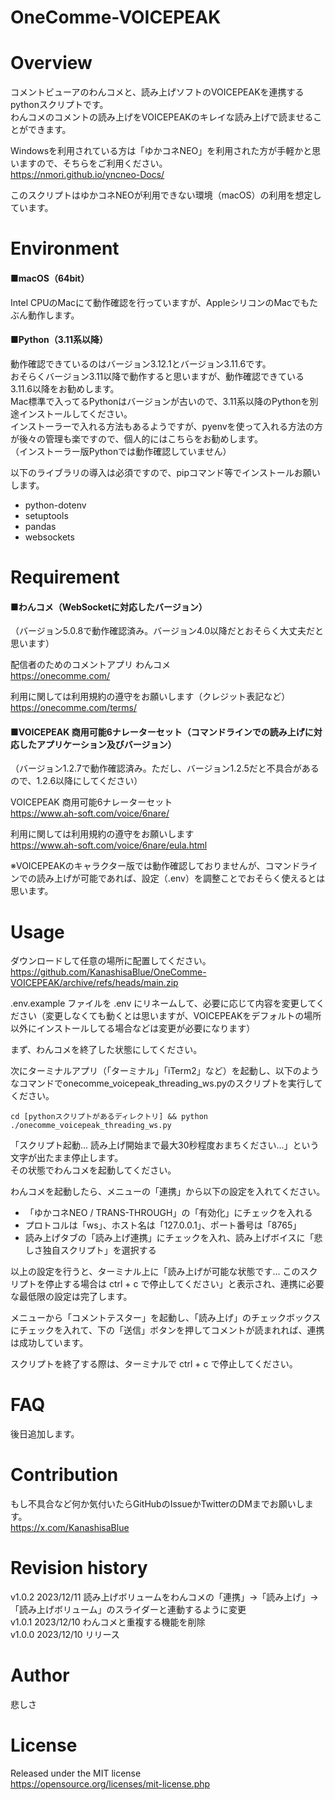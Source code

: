# OneComme-VOICEPEAK

# Overview

コメントビューアのわんコメと、読み上げソフトのVOICEPEAKを連携するpythonスクリプトです。  
わんコメのコメントの読み上げをVOICEPEAKのキレイな読み上げで読ませることができます。  

Windowsを利用されている方は「ゆかコネNEO」を利用された方が手軽かと思いますので、そちらをご利用ください。  
https://nmori.github.io/yncneo-Docs/

このスクリプトはゆかコネNEOが利用できない環境（macOS）の利用を想定しています。

# Environment

#### ■macOS（64bit）  
Intel CPUのMacにて動作確認を行っていますが、AppleシリコンのMacでもたぶん動作します。  

#### ■Python（3.11系以降）
動作確認できているのはバージョン3.12.1とバージョン3.11.6です。  
おそらくバージョン3.11以降で動作すると思いますが、動作確認できている3.11.6以降をお勧めします。  
Mac標準で入ってるPythonはバージョンが古いので、3.11系以降のPythonを別途インストールしてください。  
インストーラーで入れる方法もあるようですが、pyenvを使って入れる方法の方が後々の管理も楽ですので、個人的にはこちらをお勧めします。  
（インストーラー版Pythonでは動作確認していません）

以下のライブラリの導入は必須ですので、pipコマンド等でインストールお願いします。

- python-dotenv
- setuptools
- pandas
- websockets

# Requirement

#### ■わんコメ（WebSocketに対応したバージョン）
（バージョン5.0.8で動作確認済み。バージョン4.0以降だとおそらく大丈夫だと思います）  

配信者のためのコメントアプリ わんコメ  
https://onecomme.com/

利用に関しては利用規約の遵守をお願いします（クレジット表記など）  
https://onecomme.com/terms/

#### ■VOICEPEAK 商用可能6ナレーターセット（コマンドラインでの読み上げに対応したアプリケーション及びバージョン）
（バージョン1.2.7で動作確認済み。ただし、バージョン1.2.5だと不具合があるので、1.2.6以降にしてください）

VOICEPEAK 商用可能6ナレーターセット  
https://www.ah-soft.com/voice/6nare/

利用に関しては利用規約の遵守をお願いします  
https://www.ah-soft.com/voice/6nare/eula.html

※VOICEPEAKのキャラクター版では動作確認しておりませんが、コマンドラインでの読み上げが可能であれば、設定（.env）を調整ことでおそらく使えるとは思います。

# Usage

ダウンロードして任意の場所に配置してください。  
https://github.com/KanashisaBlue/OneComme-VOICEPEAK/archive/refs/heads/main.zip

.env.example ファイルを .env にリネームして、必要に応じて内容を変更してください（変更しなくても動くとは思いますが、VOICEPEAKをデフォルトの場所以外にインストールしてる場合などは変更が必要になります）  

まず、わんコメを終了した状態にしてください。  

次にターミナルアプリ（「ターミナル」「iTerm2」など）を起動し、以下のようなコマンドでonecomme_voicepeak_threading_ws.pyのスクリプトを実行してください。

`cd [pythonスクリプトがあるディレクトリ] && python ./onecomme_voicepeak_threading_ws.py`

「スクリプト起動... 読み上げ開始まで最大30秒程度おまちください...」という文字が出たまま停止します。  
その状態でわんコメを起動してください。

わんコメを起動したら、メニューの「連携」から以下の設定を入れてください。  

- 「ゆかコネNEO / TRANS-THROUGH」の「有効化」にチェックを入れる
- プロトコルは「ws」、ホスト名は「127.0.0.1」、ポート番号は「8765」
- 読み上げタブの「読み上げ連携」にチェックを入れ、読み上げボイスに「悲しさ独自スクリプト」を選択する

以上の設定を行うと、ターミナル上に「読み上げが可能な状態です... このスクリプトを停止する場合は ctrl + c で停止してください」と表示され、連携に必要な最低限の設定は完了します。

メニューから「コメントテスター」を起動し、「読み上げ」のチェックボックスにチェックを入れて、下の「送信」ボタンを押してコメントが読まれれば、連携は成功しています。  

スクリプトを終了する際は、ターミナルで ctrl + c で停止してください。

# FAQ

後日追加します。

# Contribution

もし不具合など何か気付いたらGitHubのIssueかTwitterのDMまでお願いします。  
https://x.com/KanashisaBlue

# Revision history

v1.0.2 2023/12/11 読み上げボリュームをわんコメの「連携」→「読み上げ」→「読み上げボリューム」のスライダーと連動するように変更  
v1.0.1 2023/12/10 わんコメと重複する機能を削除  
v1.0.0 2023/12/10 リリース

# Author

悲しさ

# License

Released under the MIT license  
https://opensource.org/licenses/mit-license.php

